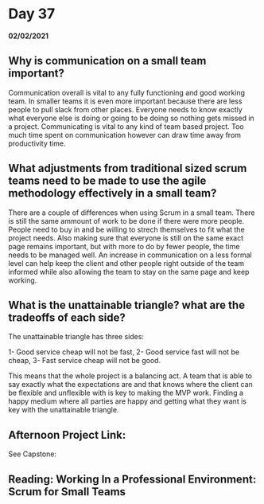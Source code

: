# Day 37
__02/02/2021__

## Why is communication on a small team important?

Communication overall is vital to any fully functioning and good working team. In smaller teams it is even more important because there are less people to pull slack from other places. Everyone needs to know exactly what everyone else is doing or going to be doing so nothing gets missed in a project. Communicating is vital to any kind of team based project. Too much time spent on communication however can draw time away from productivity time.

## What adjustments from traditional sized scrum teams need to be made to use the agile methodology effectively in a small team?

There are a couple of differences when using Scrum in a small team. There is still the same ammount of work to be done if there were more people. People need to buy in and be willing to strech themselves to fit what the project needs. Also making sure that everyone is still on the same exact page remains important, but with more to do by fewer people, the time needs to be managed well. An increase in communication on a less formal level can help keep the client and other people right outside of the team informed while also allowing the team to stay on the same page and keep working.

## What is the unattainable triangle? what are the tradeoffs of each side?

The unattainable triangle has three sides:

1- Good service cheap will not be fast,
2- Good service fast will not be cheap,
3- Fast service cheap will not be good.

This means that the whole project is a balancing act. A team that is able to say exactly what the expectations are and that knows where the client can be flexible and unflexible with is key to making the MVP work. Finding a happy medium where all parties are happy and getting what they want is key with the unattainable triangle.

## Afternoon Project Link:

See Capstone:


## Reading: Working In a Professional Environment: Scrum for Small Teams